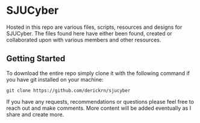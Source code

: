 # SJUCyber

Hosted in this repo are various files, scripts, resources and designs for SJUCyber. The files found here have either been found, created or collaborated upon with various members and other resources. 

## Getting Started

To download the entire repo simply clone it with the following command if you have git installed on your machine:

```
git clone https://github.com/derickrn/sjucyber
```
If you have any requests, recommendations or questions please feel free to reach out and make comments.
More content will be added eventually as I share and create more.
